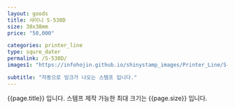 ```yaml
---
layout: goods
title: 샤이니 S-538D
size: 38x38mm
price: "50,000"

categories: printer_line
type: squre_dater
permalink: /S-538D/
images1: "https://infohojin.github.io/shinystamp_images/Printer_Line/S-538D/S-538D_1.jpg"

subtitle: "자동으로 잉크가 나오는 스템프 입니다."
---
```


{{page.title}} 입니다. 스템프 제작 가능한 최대 크기는 {{page.size}} 입니다.